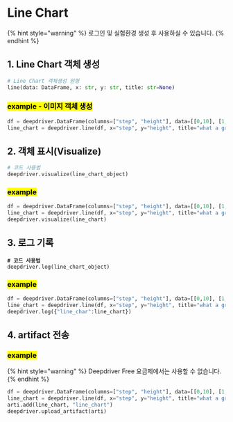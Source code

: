 # Line Chart

{% hint style="warning" %}
로그인 및 실험환경 생성 후 사용하실 수 있습니다.
{% endhint %}

## 1. Line Chart 객체 생성

```python
# Line Chart 객체생성 원형
line(data: DataFrame, x: str, y: str, title: str=None)
```

### <mark style="background-color:yellow;">example - 이미지 객체 생성</mark>

```python
df = deepdriver.DataFrame(columns=["step", "height"], data=[[0,10], [1,20], [2,30]])
line_chart = deepdriver.line(df, x="step", y="height", title="what a great line plot")
```

## 2. 객체 표시(Visualize)

```python
# 코드 사용법
deepdriver.visualize(line_chart_object)
```

### <mark style="background-color:yellow;">example</mark>

```python
df = deepdriver.DataFrame(columns=["step", "height"], data=[[0,10], [1,20], [2,30]])
line_chart = deepdriver.line(df, x="step", y="height", title="what a great line plot")
deepdriver.visualize(line_chart)
```

## 3. 로그 기록

<pre class="language-python"><code class="lang-python"><strong># 코드 사용법
</strong>deepdriver.log(line_chart_object)
</code></pre>

### <mark style="background-color:yellow;">example</mark>

```python
df = deepdriver.DataFrame(columns=["step", "height"], data=[[0,10], [1,20], [2,30]])
line_chart = deepdriver.line(df, x="step", y="height", title="what a great line plot")
deepdriver.log({"line_char":line_chart})
```

## 4. artifact 전송

### <mark style="background-color:yellow;">example</mark>

{% hint style="warning" %}
Deepdriver Free 요금제에서는 사용할 수 없습니다.
{% endhint %}

```python
df = deepdriver.DataFrame(columns=["step", "height"], data=[[0,10], [1,20], [2,30]])
line_chart = deepdriver.line(df, x="step", y="height", title="what a great line plot")
arti.add(line_chart, "line_chart")
deepdriver.upload_artifact(arti)
```

